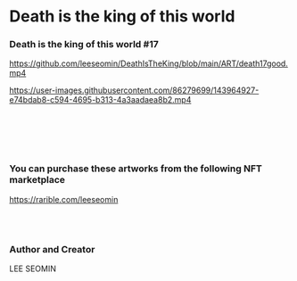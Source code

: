 # Death is the king of this world 


### Death is the king of this world #17

https://github.com/leeseomin/DeathIsTheKing/blob/main/ART/death17good.mp4 

https://user-images.githubusercontent.com/86279699/143964927-e74bdab8-c594-4695-b313-4a3aadaea8b2.mp4

















<br/><br/>
<br/><br/>

 ### You can purchase these artworks from the following NFT marketplace 
 
 https://rarible.com/leeseomin

<br/><br/>


###  Author and Creator

LEE SEOMIN

